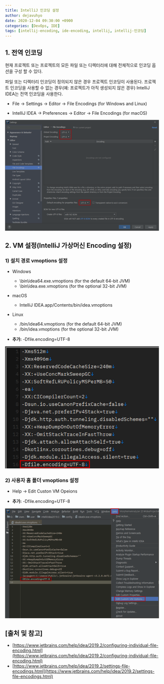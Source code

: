 ```yaml
---
title: IntelliJ 인코딩 설정
author: dejavuhyo
date: 2020-12-04 09:30:00 +0900
categories: [DevOps, IDE]
tags: [intellij-encoding, ide-encoding, intellij, intellij-인코딩]
---
```


## 1. 전역 인코딩
현재 프로젝트 또는 프로젝트의 모든 파일 또는 디렉터리에 대해 전체적으로 인코딩 옵션을 구성 할 수 있다.

파일 또는 디렉터리 인코딩이 정의되지 않은 경우 프로젝트 인코딩이 사용된다. 프로젝트 인코딩을 사용할 수 없는 경우(예: 프로젝트가 아직 생성되지 않은 경우) IntelliJ IDEA는 전역 인코딩을 사용한다.

* File → Settings → Editor → File Encodings (for Windows and Linux)

* IntelliJ IDEA → Preferences → Editor → File Encodings (for macOS)

![img001](/assets/img/2020-12-04-intellij-encoding-setting/img001.png)

## 2. VM 설정(IntelliJ 가상머신 Encoding 설정)

### 1) 설치 경로 vmoptions 설정

* Windows
  - \bin\idea64.exe.vmoptions (for the default 64-bit JVM)
  - \bin\idea.exe.vmoptions (for the optional 32-bit JVM)

* macOS
  - IntelliJ IDEA.app/Contents/bin/idea.vmoptions

* Linux
  - /bin/idea64.vmoptions (for the default 64-bit JVM)
  - /bin/idea.vmoptions (for the optional 32-bit JVM)

* **추가:** -Dfile.encoding=UTF-8

![img002](/assets/img/2020-12-04-intellij-encoding-setting/img002.png)

### 2) 사용자 홈 폴더 vmoptions 설정

* Help → Edit Custon VM Opeions

* **추가:** -Dfile.encoding=UTF-8

![img003](/assets/img/2020-12-04-intellij-encoding-setting/img003.png)

## [출처 및 참고]
* [https://www.jetbrains.com/help/idea/2019.2/configuring-individual-file-encoding.html](https://www.jetbrains.com/help/idea/2019.2/configuring-individual-file-encoding.html)
* [https://www.jetbrains.com/help/idea/2019.2/settings-file-encodings.html](https://www.jetbrains.com/help/idea/2019.2/settings-file-encodings.html)
